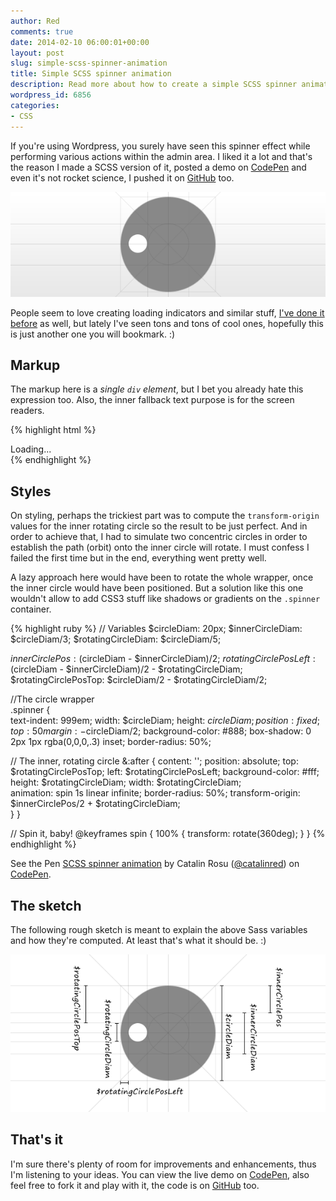 ```yaml
---
author: Red
comments: true
date: 2014-02-10 06:00:01+00:00
layout: post
slug: simple-scss-spinner-animation
title: Simple SCSS spinner animation
description: Read more about how to create a simple SCSS spinner animation inspired by WordPress' Admin.
wordpress_id: 6856
categories:
- CSS
---
```


If you're using Wordpress, you surely have seen this spinner effect while performing various actions within the admin area. I liked it a lot and that's the reason I made a SCSS version of it, posted a demo on [CodePen](http://codepen.io/catalinred/pen/azAuv) and even it's not rocket science, I pushed it on [GitHub](https://github.com/catalinred/scss-spinner-animation) too.

![Spinner animation](/dist/uploads/2014/01/spinner-preview.png)

<!-- more -->

People seem to love creating loading indicators and similar stuff, [I've done it before](/css3-loading-animation-experiment) as well, but lately I've seen tons and tons of cool ones, hopefully this is just another one you will bookmark. :)

## Markup

The markup here is a _single `div` element_, but I bet you already hate this expression too. Also, the inner fallback text purpose is for the screen readers.    

{% highlight html %}
<div class="spinner">Loading...</div>
{% endhighlight %}    
     

## Styles

On styling, perhaps the trickiest part was to compute the `transform-origin` values for the inner rotating circle so the result to be just perfect. And in order to achieve that, I had to simulate two concentric circles in order to establish the path (orbit) onto the inner circle will rotate. I must confess I failed the first time but in the end, everything went pretty well.

A lazy approach here would have been to rotate the whole wrapper, once the inner circle would have been positioned. But a solution like this one wouldn't allow to add CSS3 stuff like shadows or gradients on the `.spinner` container.     

{% highlight ruby %}
// Variables
$circleDiam: 20px;
$innerCircleDiam: $circleDiam/3;
$rotatingCircleDiam: $circleDiam/5;

$innerCirclePos: ($circleDiam - $innerCircleDiam)/2;
$rotatingCirclePosLeft: ($circleDiam - $innerCircleDiam)/2 - $rotatingCircleDiam;
$rotatingCirclePosTop: $circleDiam/2 - $rotatingCircleDiam/2;

//The circle wrapper  
.spinner {  
  text-indent: 999em;
  width: $circleDiam; 
  height: $circleDiam;
  position: fixed;
  top: 50%; left: 50%;
  margin: -$circleDiam/2; 
  background-color: #888;
  box-shadow: 0 2px 1px rgba(0,0,0,.3) inset;
  border-radius: 50%;

// The inner, rotating circle
  &:after {
    content: '';
    position: absolute;
    top: $rotatingCirclePosTop; 
    left: $rotatingCirclePosLeft;
    background-color: #fff;
    height: $rotatingCircleDiam; 
    width: $rotatingCircleDiam;    
    animation: spin 1s linear infinite;
    border-radius: 50%;
    transform-origin: $innerCirclePos/2 + $rotatingCircleDiam;  
  }
}

// Spin it, baby!
@keyframes spin {
    100% { transform: rotate(360deg); }
}
{% endhighlight %}

<p data-height="268" data-theme-id="0" data-slug-hash="azAuv" data-default-tab="result" class='codepen'>See the Pen <a href='http://codepen.io/catalinred/pen/azAuv'>SCSS spinner animation</a> by Catalin Rosu (<a href='http://codepen.io/catalinred'>@catalinred</a>) on <a href='http://codepen.io'>CodePen</a>.</p>
<script async src="//codepen.io/assets/embed/ei.js"></script>

## The sketch

The following rough sketch is meant to explain the above Sass variables and how they're computed. At least that's what it should be. :)

![CSS spinner sketch](/dist/uploads/2014/02/spinner-sketch.png)

## That's it

I'm sure there's plenty of room for improvements and enhancements, thus I'm listening to your ideas. You can view the live demo on [CodePen](http://codepen.io/catalinred/pen/azAuv), also feel free to fork it and play with it, the code is on [GitHub](https://github.com/catalinred/scss-spinner-animation) too.